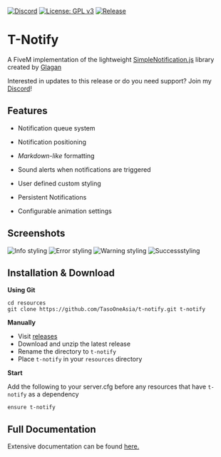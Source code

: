 [![Discord](https://img.shields.io/discord/738540179895091281.svg?label=Support&logo=discord)](https://discord.gg/ewvbgb5)
[![License: GPL v3](https://img.shields.io/badge/License-GPL%20v3-blue.svg)](https://opensource.org/licenses/gpl-3.0.html)
[![Release](https://img.shields.io/github/v/release/tasooneasia/t-notify)](https://github.com/TasoOneAsia/t-notify/releases/)
# T-Notify

A FiveM implementation of the lightweight [SimpleNotification.js](https://github.com/Glagan/SimpleNotification) library created by [Glagan](https://github.com/Glagan/)

Interested in updates to this release or do you need support? Join my [Discord](https://discord.gg/88PfF9r)!

## Features

* Notification queue system

* Notification positioning

* *Markdown-like* formatting

* Sound alerts when notifications are triggered

* User defined custom styling

* Persistent Notifications

* Configurable animation settings

## Screenshots

![Info styling](https://tasoagc.dev/u/trvQOP.png)
![Error styling](https://tasoagc.dev/u/dVReJl.png)
![Warning styling](https://tasoagc.dev/u/9Oh1es.png)
![Successstyling](https://tasoagc.dev/u/aAweMy.png)


## Installation & Download


**Using Git**

	cd resources
	git clone https://github.com/TasoOneAsia/t-notify.git t-notify
**Manually**
 * Visit [releases](https://github.com/TasoOneAsia/t-notify/releases/)
 * Download and unzip the latest release
 * Rename the directory to ``t-notify``
 * Place ``t-notify`` in your ``resources`` directory

**Start**

Add the following to your server.cfg before any resources that have `t-notify` as a dependency

	ensure t-notify

## Full Documentation

Extensive documentation can be found [here.](https://docs.tasoagc.dev)



    
